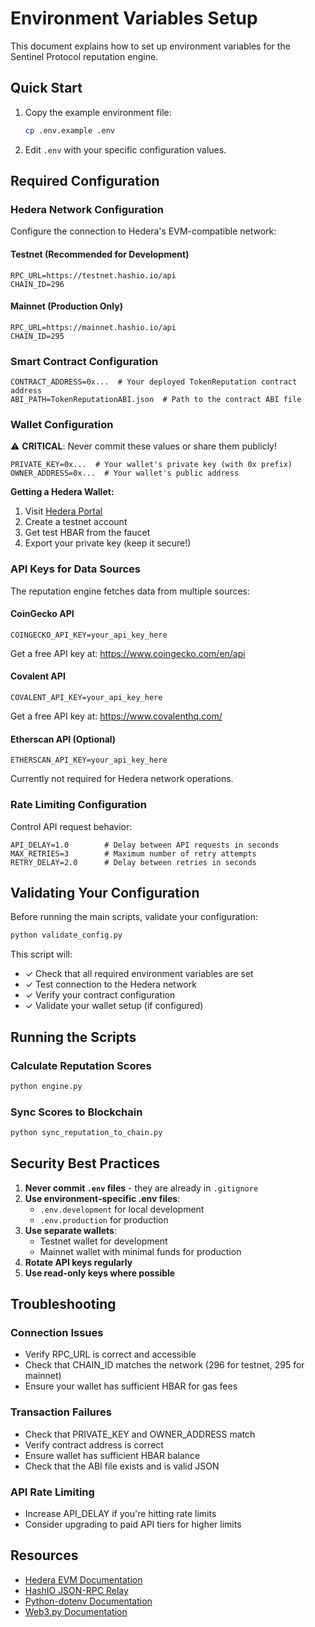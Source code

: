 # Environment Variables Setup

This document explains how to set up environment variables for the Sentinel Protocol reputation engine.

## Quick Start

1. Copy the example environment file:
   ```bash
   cp .env.example .env
   ```

2. Edit `.env` with your specific configuration values.

## Required Configuration

### Hedera Network Configuration

Configure the connection to Hedera's EVM-compatible network:

#### Testnet (Recommended for Development)
```env
RPC_URL=https://testnet.hashio.io/api
CHAIN_ID=296
```

#### Mainnet (Production Only)
```env
RPC_URL=https://mainnet.hashio.io/api
CHAIN_ID=295
```

### Smart Contract Configuration

```env
CONTRACT_ADDRESS=0x...  # Your deployed TokenReputation contract address
ABI_PATH=TokenReputationABI.json  # Path to the contract ABI file
```

### Wallet Configuration

⚠️ **CRITICAL**: Never commit these values or share them publicly!

```env
PRIVATE_KEY=0x...  # Your wallet's private key (with 0x prefix)
OWNER_ADDRESS=0x...  # Your wallet's public address
```

**Getting a Hedera Wallet:**
1. Visit [Hedera Portal](https://portal.hedera.com/)
2. Create a testnet account
3. Get test HBAR from the faucet
4. Export your private key (keep it secure!)

### API Keys for Data Sources

The reputation engine fetches data from multiple sources:

#### CoinGecko API
```env
COINGECKO_API_KEY=your_api_key_here
```
Get a free API key at: https://www.coingecko.com/en/api

#### Covalent API
```env
COVALENT_API_KEY=your_api_key_here
```
Get a free API key at: https://www.covalenthq.com/

#### Etherscan API (Optional)
```env
ETHERSCAN_API_KEY=your_api_key_here
```
Currently not required for Hedera network operations.

### Rate Limiting Configuration

Control API request behavior:

```env
API_DELAY=1.0        # Delay between API requests in seconds
MAX_RETRIES=3        # Maximum number of retry attempts
RETRY_DELAY=2.0      # Delay between retries in seconds
```

## Validating Your Configuration

Before running the main scripts, validate your configuration:

```bash
python validate_config.py
```

This script will:
- ✓ Check that all required environment variables are set
- ✓ Test connection to the Hedera network
- ✓ Verify your contract configuration
- ✓ Validate your wallet setup (if configured)

## Running the Scripts

### Calculate Reputation Scores
```bash
python engine.py
```

### Sync Scores to Blockchain
```bash
python sync_reputation_to_chain.py
```

## Security Best Practices

1. **Never commit `.env` files** - they are already in `.gitignore`
2. **Use environment-specific .env files**:
   - `.env.development` for local development
   - `.env.production` for production
3. **Use separate wallets**:
   - Testnet wallet for development
   - Mainnet wallet with minimal funds for production
4. **Rotate API keys regularly**
5. **Use read-only keys where possible**

## Troubleshooting

### Connection Issues
- Verify RPC_URL is correct and accessible
- Check that CHAIN_ID matches the network (296 for testnet, 295 for mainnet)
- Ensure your wallet has sufficient HBAR for gas fees

### Transaction Failures
- Check that PRIVATE_KEY and OWNER_ADDRESS match
- Verify contract address is correct
- Ensure wallet has sufficient HBAR balance
- Check that the ABI file exists and is valid JSON

### API Rate Limiting
- Increase API_DELAY if you're hitting rate limits
- Consider upgrading to paid API tiers for higher limits

## Resources

- [Hedera EVM Documentation](https://docs.hedera.com/hedera/core-concepts/smart-contracts)
- [HashIO JSON-RPC Relay](https://docs.hedera.com/hedera/core-concepts/smart-contracts/json-rpc-relay)
- [Python-dotenv Documentation](https://pypi.org/project/python-dotenv/)
- [Web3.py Documentation](https://web3py.readthedocs.io/)
